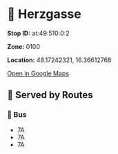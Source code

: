 # 🚉 Herzgasse


**Stop ID:** at:49:510:0:2

**Zone:** 0100

**Location:** 48.17242321, 16.36612768

[Open in Google Maps](https://www.google.com/maps?q=48.17242321,16.36612768)

## 🚆 Served by Routes

### 🚌 Bus
- 7A
- 7A
- 7A